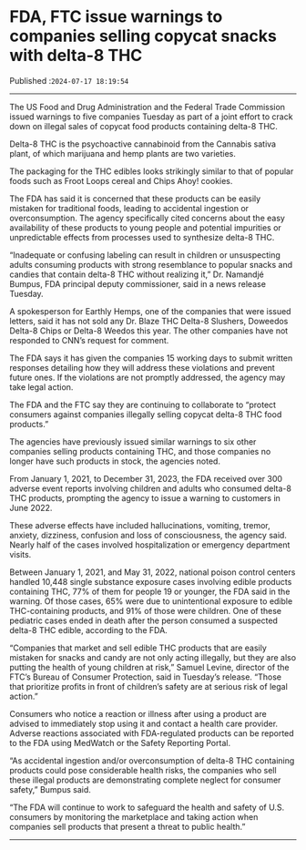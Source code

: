 # FDA, FTC issue warnings to companies selling copycat snacks with delta-8 THC

Published :`2024-07-17 18:19:54`

---

The US Food and Drug Administration and the Federal Trade Commission issued warnings to five companies Tuesday as part of a joint effort to crack down on illegal sales of copycat food products containing delta-8 THC.

Delta-8 THC is the psychoactive cannabinoid from the Cannabis sativa plant, of which marijuana and hemp plants are two varieties.

The packaging for the THC edibles looks strikingly similar to that of popular foods such as Froot Loops cereal and Chips Ahoy! cookies.

The FDA has said it is concerned that these products can be easily mistaken for traditional foods, leading to accidental ingestion or overconsumption. The agency specifically cited concerns about the easy availability of these products to young people and potential impurities or unpredictable effects from processes used to synthesize delta-8 THC.

“Inadequate or confusing labeling can result in children or unsuspecting adults consuming products with strong resemblance to popular snacks and candies that contain delta-8 THC without realizing it,” Dr. Namandjé Bumpus, FDA principal deputy commissioner, said in a news release Tuesday.

A spokesperson for Earthly Hemps, one of the companies that were issued letters, said it has not sold any Dr. Blaze THC Delta-8 Slushers, Doweedos Delta-8 Chips or Delta-8 Weedos this year. The other companies have not responded to CNN’s request for comment.

The FDA says it has given the companies 15 working days to submit written responses detailing how they will address these violations and prevent future ones. If the violations are not promptly addressed, the agency may take legal action.

The FDA and the FTC say they are continuing to collaborate to “protect consumers against companies illegally selling copycat delta-8 THC food products.”

The agencies have previously issued similar warnings to six other companies selling products containing THC, and those companies no longer have such products in stock, the agencies noted.

From January 1, 2021, to December 31, 2023, the FDA received over 300 adverse event reports involving children and adults who consumed delta-8 THC products, prompting the agency to issue a warning to customers in June 2022.

These adverse effects have included hallucinations, vomiting, tremor, anxiety, dizziness, confusion and loss of consciousness, the agency said. Nearly half of the cases involved hospitalization or emergency department visits.

Between January 1, 2021, and May 31, 2022, national poison control centers handled 10,448 single substance exposure cases involving edible products containing THC, 77% of them for people 19 or younger, the FDA said in the warning. Of those cases, 65% were due to unintentional exposure to edible THC-containing products, and 91% of those were children. One of these pediatric cases ended in death after the person consumed a suspected delta-8 THC edible, according to the FDA.

“Companies that market and sell edible THC products that are easily mistaken for snacks and candy are not only acting illegally, but they are also putting the health of young children at risk,” Samuel Levine, director of the FTC’s Bureau of Consumer Protection, said in Tuesday’s release. “Those that prioritize profits in front of children’s safety are at serious risk of legal action.”

Consumers who notice a reaction or illness after using a product are advised to immediately stop using it and contact a health care provider. Adverse reactions associated with FDA-regulated products can be reported to the FDA using MedWatch or the Safety Reporting Portal.

“As accidental ingestion and/or overconsumption of delta-8 THC containing products could pose considerable health risks, the companies who sell these illegal products are demonstrating complete neglect for consumer safety,” Bumpus said.

“The FDA will continue to work to safeguard the health and safety of U.S. consumers by monitoring the marketplace and taking action when companies sell products that present a threat to public health.”

---

